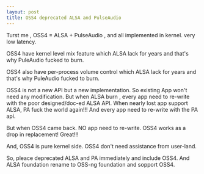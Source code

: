 ```yaml
---
layout: post
title: OSS4 deprecated ALSA and PulseAudio
---
```


Turst me , OSS4 = ALSA + PulseAudio , and all implemented in kernel. very low latency.

OSS4 have kernel level mix feature which ALSA lack for years and that's why PuleAudio fucked to burn.

OSS4 also have per-process volume control which ALSA lack for years and that's why PuleAudio fucked to burn.

OSS4 is not a new API but a new implementation. So existing App won't need any modification. 
But when ALSA burn , every app need to re-write with the poor designed/doc-ed ALSA API.
When nearly lost app support ALSA, PA fuck the world again!!! And every app need to re-write with the PA api.

But when OSS4 came back. NO app need to re-write. OSS4 works as a drop in replacement!
Great!!!

And, OSS4 is pure kernel side. OSS4 don't need assistance from user-land.

So, pleace deprecated ALSA and PA immediately and include OSS4. 
And ALSA foundation rename to OSS-ng foundation and sopport OSS4.
